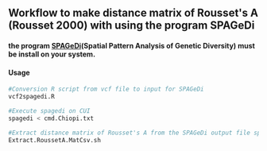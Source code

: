 ## Workflow to make distance matrix of Rousset's A (Rousset 2000) with using the program SPAGeDi

#### the program [SPAGeDi](https://github.com/reedacartwright/spagedi)(Spatial Pattern Analysis of Genetic Diversity) must be install on your system.

#### Usage
```bash
#Conversion R script from vcf file to input for SPAGeDi
vcf2spagedi.R

#Execute spagedi on CUI
spagedi < cmd.Chiopi.txt 

#Extract distance matrix of Rousset's A from the SPAGeDi output file spagedi
Extract.RoussetA.MatCsv.sh
```

